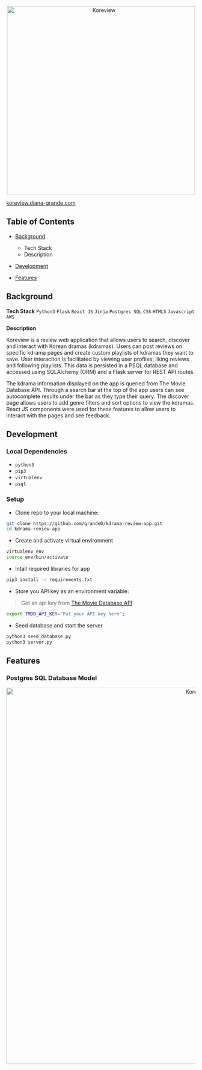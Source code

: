 <div align="center"> 
  <img src="https://drive.google.com/uc?export=view&id=1Fg9iakvxQk1p85ZLYx4Pi63YK1dB0XtC" alt="Koreview" width="500px"/>
</div>

[koreview.diana-grande.com](http://koreview.diana-grande.com)

## Table of Contents

* [Background](#background)
  * Tech Stack
  * Description

* [Development](#development)
* [Features](#features)


## Background

**Tech Stack**
`Python3` `Flask`  `React JS` `Jinja` `Postgres SQL`  `CSS`  `HTML5` `Javascript` `AWS`

**Description**

Koreview is a review web application that allows users to search, discover and interact with Korean dramas (kdramas). Users can post reviews on specific kdrama pages and create custom playlists of kdramas they want to save. User interaction is facilitated by viewing user profiles, liking reviews and following playlists. This data is persisted in a PSQL database and accessed using SQLAlchemy (ORM) and a Flask server for REST API routes.

The kdrama information displayed on the app is queried from The Movie Database API. Through a search bar at the top of the app users can see autocomplete results under the bar as they type their query. The discover page allows users to add genre filters and sort options to view the kdramas. React JS components were used for these features to allow users to interact with the pages and see feedback.



## Development

### Local Dependencies

* `python3`
* `pip3`
* `virtualenv`
* `psql`

### Setup

* Clone repo to your local machine:
```sh
git clone https://github.com/grandeD/kdrama-review-app.git
cd kdrama-review-app
```
* Create and activate virtual environment
```sh
virtualenv env
source env/bin/activate
```
* Intall required libraries for app
```sh
pip3 install -r requirements.txt
```
* Store you API key as an environment variable:
>Get an api key from [The Movie Database API](https://developers.themoviedb.org/3/getting-started/introduction)
```sh
export TMDB_API_KEY="Put your API key here";
```

* Seed database and start the server
```sh
python3 seed_database.py
python3 server.py
```

## Features

### Postgres SQL Database Model

<div align="center"> 
  <img src="https://drive.google.com/uc?export=view&id=1wZz8IN9nwabEIZy7SyHQhBmUeCVOA5KP" alt="Koreview" width="1000px"/>
</div>
